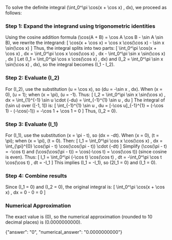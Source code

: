 

To solve the definite integral \(\int_0^\pi \cos(x + \cos x) \, dx\), we proceed as follows:

### Step 1: Expand the integrand using trigonometric identities
Using the cosine addition formula \(\cos(A + B) = \cos A \cos B - \sin A \sin B\), we rewrite the integrand:
\[
\cos(x + \cos x) = \cos x \cos(\cos x) - \sin x \sin(\cos x)
\]
Thus, the integral splits into two parts:
\[
\int_0^\pi \cos(x + \cos x) \, dx = \int_0^\pi \cos x \cos(\cos x) \, dx - \int_0^\pi \sin x \sin(\cos x) \, dx
\]
Let \(I_1 = \int_0^\pi \cos x \cos(\cos x) \, dx\) and \(I_2 = \int_0^\pi \sin x \sin(\cos x) \, dx\), so the integral becomes \(I_1 - I_2\).

### Step 2: Evaluate \(I_2\)
For \(I_2\), use the substitution \(u = \cos x\), so \(du = -\sin x \, dx\). When \(x = 0\), \(u = 1\); when \(x = \pi\), \(u = -1\). Thus:
\[
I_2 = \int_0^\pi \sin x \sin(\cos x) \, dx = \int_{1}^{-1} \sin u \cdot (-du) = \int_{-1}^{1} \sin u \, du
\]
The integral of \(\sin u\) over \([-1, 1]\) is:
\[
\int_{-1}^{1} \sin u \, du = [-\cos u]_{-1}^{1} = (-\cos 1) - (-\cos(-1)) = -\cos 1 + \cos 1 = 0
\]
Thus, \(I_2 = 0\).

### Step 3: Evaluate \(I_1\)
For \(I_1\), use the substitution \(x = \pi - t\), so \(dx = -dt\). When \(x = 0\), \(t = \pi\); when \(x = \pi\), \(t = 0\). Then:
\[
I_1 = \int_0^\pi \cos x \cos(\cos x) \, dx = \int_{\pi}^{0} \cos(\pi - t) \cos(\cos(\pi - t)) \cdot (-dt)
\]
Simplify \(\cos(\pi - t) = -\cos t\) and \(\cos(\cos(\pi - t)) = \cos(-\cos t) = \cos(\cos t)\) (since cosine is even). Thus:
\[
I_1 = \int_0^\pi (-\cos t) \cos(\cos t) \, dt = -\int_0^\pi \cos t \cos(\cos t) \, dt = -I_1
\]
This implies \(I_1 = -I_1\), so \(2I_1 = 0\) and \(I_1 = 0\).

### Step 4: Combine results
Since \(I_1 = 0\) and \(I_2 = 0\), the original integral is:
\[
\int_0^\pi \cos(x + \cos x) \, dx = 0 - 0 = 0
\]

### Numerical Approximation
The exact value is \(0\), so the numerical approximation (rounded to 10 decimal places) is \(0.0000000000\).

{"answer": "0", "numerical_answer": "0.0000000000"}